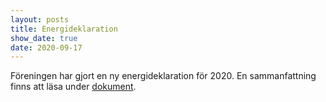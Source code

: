```yaml
---
layout: posts
title: Energideklaration
show_date: true
date: 2020-09-17
---
```

Föreningen har gjort en ny energideklaration för 2020. En sammanfattning finns att läsa under [dokument](/documents/).
